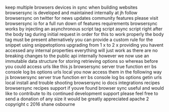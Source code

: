 keep multiple browsers devices in sync when building websites browsersync is developed and maintained internally at jh follow browsersync on twitter for news updates community features please visit browsersync io for a full run down of features requirements browsersync works by injecting an asynchronous script tag script async script right after the body tag during initial request in order for this to work properly the body tag must be present alternatively you can provide a custom rule for the snippet using snippetoptions upgrading from 1 x to 2 x providing you havent accessed any internal properties everything will just work as there are no breaking changes to the public api internally however we now use an immutable data structure for storing retrieving options so whereas before you could access urls like this js browsersync server true function err bs console log bs options urls local you now access them in the following way js browsersync server true function err bs console log bs options getin urls local install and trouble shooting browsersync io docs integrations recipes browsersync recipes support if youve found browser sync useful and would like to contribute to its continued development support please feel free to send a donation of any size it would be greatly appreciated apache 2 copyright c 2016 shane osbourne
